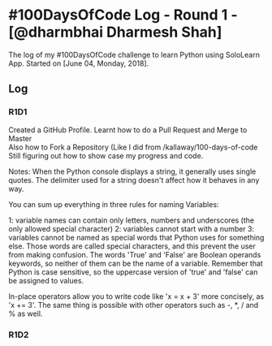 # #100DaysOfCode Log - Round 1 - [@dharmbhai Dharmesh Shah]

The log of my #100DaysOfCode challenge to learn Python using SoloLearn App. Started on [June 04, Monday, 2018].

## Log

### R1D1 
Created a GitHub Profile.
Learnt how to do a Pull Request and Merge to Master  
Also how to Fork a Repository (Like  I did from /kallaway/100-days-of-code
Still figuring out how to show case my progress and code.

Notes:
When the Python console displays a string, it generally uses single quotes. The delimiter used for a string doesn't affect how it behaves in any way.



You can sum up everything in three rules for naming Variables:

1: variable names can contain only letters, numbers and underscores (the only allowed special character)
2: variables cannot start with a number
3: variables cannot be named as special words that Python uses for something else. Those words are called special characters, and this prevent the user from making confusion. The words 'True' and 'False' are Boolean operands keywords, so neither of them can be the name of a variable.
Remember that Python is case sensitive, so the uppercase version of 'true' and 'false' can be assigned to values.

In-place operators allow you to write code like 'x = x + 3' more concisely, as 'x += 3'. 
The same thing is possible with other operators such as -, *, / and % as well.


### R1D2
